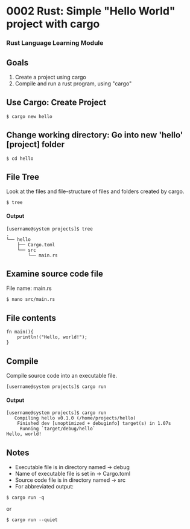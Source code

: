 # 0002 Rust: Simple "Hello World" project with cargo
### Rust Language Learning Module

## Goals
1. Create a project using cargo
2. Compile and run a rust program, using "cargo"

## Use Cargo: Create Project
```
$ cargo new hello
```

## Change working directory: Go into new 'hello' [project] folder
```
$ cd hello
```

## File Tree
Look at the files and file-structure of files and folders created by cargo.
```
$ tree
```
#### Output
```
[username@system projects]$ tree
.
└── hello
    ├── Cargo.toml
    └── src
        └── main.rs
```

## Examine source code file
File name: main.rs
```
$ nano src/main.rs 
```
## File contents
```
fn main(){
    println!("Hello, world!");
}
```

## Compile
Compile source code into an executable file.
```
[username@system projects]$ cargo run
```

#### Output
```
[username@system projects]$ cargo run
   Compiling hello v0.1.0 (/home/projects/hello)
    Finished dev [unoptimized + debuginfo] target(s) in 1.07s
     Running `target/debug/hello`
Hello, world!
```


## Notes
- Executable file is in directory named -> debug
- Name of executable file is set in -> Cargo.toml
- Source code file is in directory named -> src
- For abbreviated output:
```
$ cargo run -q
```
or
```
$ cargo run --quiet
```

